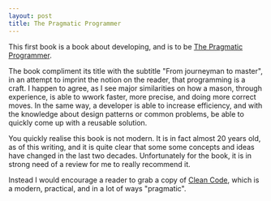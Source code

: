 ```yaml
---
layout: post
title: The Pragmatic Programmer
---
```


This first book is a book about developing, and is to be 
[The Pragmatic Programmer](https://www.goodreads.com/book/show/19862709-the-pragmatic-programmer).

The book compliment its title with the subtitle "From journeyman to master", in an attempt to imprint the notion on the reader, that programming is a craft. I happen to agree, as I see major similarities on how a mason, through experience, is able to wwork faster, more precise, and doing more correct moves. In the same way, a developer is able to increase efficiency, and with the knowledge about design patterns or common problems, be able to quickly come up with a reusable solution.

You quickly realise this book is not modern. It is in fact almost 20 years old, as of this writing, and it is quite clear that some some concepts and ideas have changed in the last two decades. Unfortunately for the book, it is in strong need of a review for me to really recommend it. 

Instead I would encourage a reader to grab a copy of [Clean Code](https://www.goodreads.com/book/show/3735293-clean-code), which is a modern, practical, and in a lot of ways "pragmatic".
